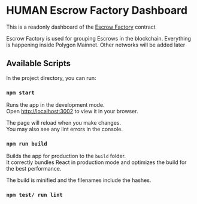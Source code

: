 # HUMAN Escrow Factory Dashboard

This is a readonly dashboard of the [Escrow Factory](https://github.com/humanprotocol/hmt-escrow/blob/master/contracts/EscrowFactory.sol) contract

Escrow Factory is used for grouping Escrows in the blockchain. Everything is happening inside Polygon Mainnet. Other networks will be added later

## Available Scripts

In the project directory, you can run:

### `npm start`

Runs the app in the development mode.\
Open [http://localhost:3002](http://localhost:3002) to view it in your browser.

The page will reload when you make changes.\
You may also see any lint errors in the console.

### `npm run build`

Builds the app for production to the `build` folder.\
It correctly bundles React in production mode and optimizes the build for the best performance.

The build is minified and the filenames include the hashes.

### `npm test/ run lint`


